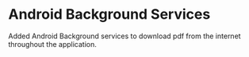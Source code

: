 # Android Background Services
Added Android Background services to download pdf from the internet throughout the application.


